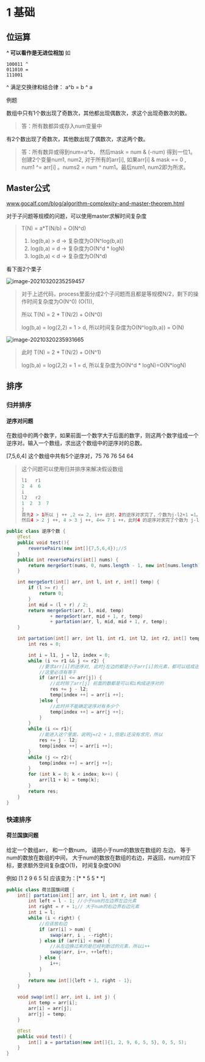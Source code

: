 # 1 基础

## 位运算

**^ 可以看作是无进位相加** 如

```
100011 ^
011010 =
111001
```

^ 满足交换律和结合律： a^b = b ^ a

例题

数组中只有1个数出现了奇数次，其他都出现偶数次，求这个出现奇数次的数。

> 答：所有数都异或存入num变量中

有2个数出现了奇数次，其他数出现了偶数次，求这两个数。

> 答：所有数异或得到num=a^b， 然后mask = num & (-num) 得到一位1。创建2个变量num1, num2, 对于所有的arr[i], 如果arr[i] & mask == 0 , num1 ^= arr[i] 。nums2 = num ^ num1。最后num1, num2即为所求。



## Master公式

www.gocalf.com/blog/algorithm-complexity-and-master-theorem.html  

对于子问题等规模的问题，可以使用master求解时间复杂度

> T(N) = a*T(N/b) + O(N^d)
> 1) log(b,a) > d -> 复杂度为O(N^log(b,a))
> 2) log(b,a) = d -> 复杂度为O(N^d * logN)
> 3) log(b,a) < d -> 复杂度为O(N^d)  

看下面2个栗子

![image-20210320235259457](https://gitee.com/CTLQAQ/picgo/raw/master/image-20210320235259457.png)

> 对于上述代码，process里面分成2个子问题而且都是等规模N/2，剩下的操作时间复杂度为O(N^0) (O(1)),
>
> 所以 T(N) = 2 * T(N/2) + O(N^0)
>
> log(b,a) = log(2,2) = 1 > d, 所以时间复杂度为O(N^log(b,a)) = O(N)



![image-20210320235931665](https://gitee.com/CTLQAQ/picgo/raw/master/image-20210320235931665.png)

> 此时  T(N) = 2 * T(N/2) + O(N^1)
>
> log(b,a) = log(2,2) = 1 = d, 所以复杂度为O(N^d * logN)=O(N*logN)





## 排序

### 归并排序

#### 逆序对问题

在数组中的两个数字，如果前面一个数字大于后面的数字，则这两个数字组成一个逆序对。输入一个数组，求出这个数组中的逆序对的总数。

[7,5,6,4]  这个数组中共有5个逆序对，75 76 76 54 64

> 这个问题可以使用归并排序来解决假设数组 
>
> ```java
> l1   r1
> 2  4  6
> i
> l2   r2
> 1  2  3  7
> j
> 首先2 > 1所以 j ++ ,2 <= 2, i++ 此时，2的逆序对求完了，个数为j-l2+1 =1。
> 然后4 > 2 j ++, 4 > 3 j ++, 4<= 7 i ++，此时4 的逆序对求完了个数为 j-l2+1=3
> ```

 

```java
public class 逆序个数 {
	@Test
	public void test(){
	    reversePairs(new int[]{7,5,6,4});//5
	}
	public int reversePairs(int[] nums) {
		return mergeSort(nums, 0, nums.length - 1, new int[nums.length]);
	}

	int mergeSort(int[] arr, int l, int r, int[] temp) {
		if (l >= r) {
			return 0;
		}
		int mid = (l + r) / 2;
		return mergeSort(arr, l, mid, temp)
				+ mergeSort(arr, mid + 1, r, temp)
				+ partation(arr, l, mid, mid + 1, r, temp);
	}

	int partation(int[] arr, int l1, int r1, int l2, int r2, int[] temp) {
		int res = 0;

		int i = l1, j = l2, index = 0;
		while (i <= r1 && j <= r2) {
			//要求arr[i]的逆序对, 此时j左边的都是小于arr[i]的元素，都可以组成逆序对
			//这里必须有等于
			if (arr[i] <= arr[j]) {
				//此时除了arr[j] 前面的数都是可以和i构成逆序对的
				res += j - l2;
				temp[index ++] = arr[i ++];
			}else {
				//此时并不能确定逆序对有多少个
				temp[index ++] = arr[j ++];
			}
		}
		while (i <= r1){
			//能进入这个里面，说明j=r2 + 1,但是i还没有求完，所以
			res += j - l2;
			temp[index ++] = arr[i ++];
		}
		while (j <= r2){
			temp[index ++] = arr[j ++];
		}
		for (int k = 0; k < index; k++) {
			arr[l1 + k] = temp[k];
		}
		return res;
	}
}
```



### 快速排序

#### 荷兰国旗问题

给定一个数组arr， 和一个数num， 请把小于num的数放在数组的 左边， 等于num的数放在数组的中间， 大于num的数放在数组的右边，并返回，num对应下标，要求额外空间复杂度O(1)， 时间复杂度O(N) 

例如 [1 2 9 6 5 5]  应该变为：[* * 5 5 * *]

```java
public class 荷兰国旗问题 {
	int[] partation(int[] arr, int l, int r, int num) {
		int left = l - 1; //小于num的左边界左边元素
		int right = r + 1;// 大于num的右边界右边元素
		int i = l;
		while (i < right) {
			//应该放右边
			if (arr[i] > num) {
				swap(arr, i , --right);
			} else if (arr[i] < num) {
                //从左边换过来的是已经判断过的元素，所以i++
				swap(arr, i++, ++left);
			} else {
				i++;
			}
		}
		return new int[]{left + 1, right - 1};
	}

	void swap(int[] arr, int i, int j) {
		int temp = arr[i];
		arr[i] = arr[j];
		arr[j] = temp;
	}

	@Test
	public void test() {
		int[] a = partation(new int[]{1, 2, 9, 6, 5, 5}, 0, 5, 5);
	}
}
```

